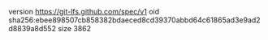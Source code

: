 version https://git-lfs.github.com/spec/v1
oid sha256:ebee898507cb858382bdaeced8cd39370abbd64c61865ad3e9ad2d8839a8d552
size 3862
